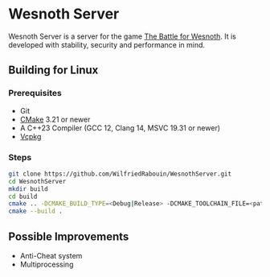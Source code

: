 # Wesnoth Server

Wesnoth Server is a server for the game [The Battle for Wesnoth](https://www.wesnoth.org/). It is developed with stability, security and performance in mind.

## Building for Linux

### Prerequisites

- Git
- [CMake](https://cmake.org/) 3.21 or newer
- A C++23 Compiler (GCC 12, Clang 14, MSVC 19.31 or newer)
- [Vcpkg](https://vcpkg.io/)

### Steps

```bash
git clone https://github.com/WilfriedRabouin/WesnothServer.git
cd WesnothServer
mkdir build
cd build
cmake .. -DCMAKE_BUILD_TYPE=<Debug|Release> -DCMAKE_TOOLCHAIN_FILE=<path to vcpkg>/scripts/buildsystems/vcpkg.cmake 
cmake --build .
```

## Possible Improvements

- Anti-Cheat system
- Multiprocessing
